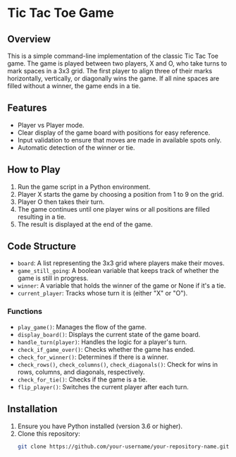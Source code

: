 # Tic Tac Toe Game

## Overview
This is a simple command-line implementation of the classic Tic Tac Toe game. The game is played between two players, X and O, who take turns to mark spaces in a 3x3 grid. The first player to align three of their marks horizontally, vertically, or diagonally wins the game. If all nine spaces are filled without a winner, the game ends in a tie.

## Features
- Player vs Player mode.
- Clear display of the game board with positions for easy reference.
- Input validation to ensure that moves are made in available spots only.
- Automatic detection of the winner or tie.

## How to Play
1. Run the game script in a Python environment.
2. Player X starts the game by choosing a position from 1 to 9 on the grid.
3. Player O then takes their turn.
4. The game continues until one player wins or all positions are filled resulting in a tie.
5. The result is displayed at the end of the game.

## Code Structure
- `board`: A list representing the 3x3 grid where players make their moves.
- `game_still_going`: A boolean variable that keeps track of whether the game is still in progress.
- `winner`: A variable that holds the winner of the game or None if it's a tie.
- `current_player`: Tracks whose turn it is (either "X" or "O").

### Functions
- `play_game()`: Manages the flow of the game.
- `display_board()`: Displays the current state of the game board.
- `handle_turn(player)`: Handles the logic for a player's turn.
- `check_if_game_over()`: Checks whether the game has ended.
- `check_for_winner()`: Determines if there is a winner.
- `check_rows()`, `check_columns()`, `check_diagonals()`: Check for wins in rows, columns, and diagonals, respectively.
- `check_for_tie()`: Checks if the game is a tie.
- `flip_player()`: Switches the current player after each turn.

## Installation
1. Ensure you have Python installed (version 3.6 or higher).
2. Clone this repository:
   ```bash
   git clone https://github.com/your-username/your-repository-name.git
